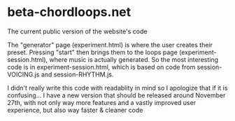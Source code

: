 # beta-chordloops.net
The current public version of the website's code

The "generator" page (experiment.html) is where the user creates their preset. Pressing "start" then brings them to the loops page (experiment-session.html), where music is actually generated.
So the most interesting code is in experiment-session.html, which is based on code from session-VOICING.js and session-RHYTHM.js. 

I didn't really write this code with readablity in mind so I apologize that if it is confusing... I have a new version that should be released around November 27th, with 
not only way more features and a vastly improved user experience, but also way faster & cleaner code
